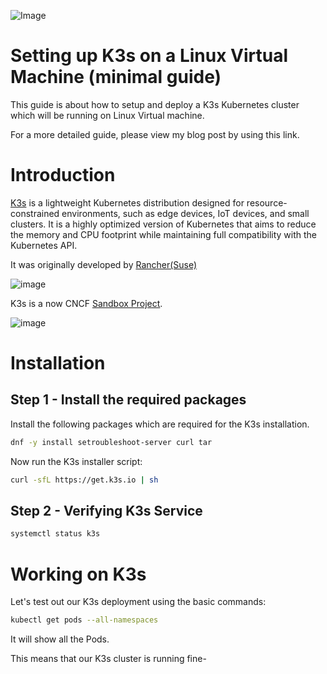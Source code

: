 ![Image](https://github.com/usmangt/learning-grafana/assets/69509548/3b921541-4376-4872-840f-d6dbbe8a51e6)

# Setting up K3s on a Linux Virtual Machine (minimal guide)

This guide is about how to setup and deploy a K3s Kubernetes cluster which will be running on Linux Virtual machine.

For a more detailed guide, please view my blog post by using this link.

# Introduction

[K3s](https://k3s.io/) is a lightweight Kubernetes distribution designed for resource-constrained environments, such as edge devices, IoT devices, and small clusters.  It is a highly optimized version of Kubernetes that aims to reduce the memory and CPU footprint while maintaining full compatibility with the Kubernetes API.

It was originally developed by [Rancher(Suse)](https://www.rancher.com/)

![image](https://github.com/usmangt/learning-grafana/assets/69509548/9e859578-889d-4b6c-8073-b5ab1ce18c40)


K3s is a now CNCF [Sandbox Project](https://www.cncf.io/).

![image](https://github.com/usmangt/learning-grafana/assets/69509548/030f2118-6bb1-48ef-a6bf-c18c29094deb)


# Installation

## Step 1 - Install the required packages

Install the following packages which are required for the K3s installation.

```bash
dnf -y install setroubleshoot-server curl tar
```

Now run the K3s installer script:

```bash
curl -sfL https://get.k3s.io | sh
```
## Step 2 - Verifying K3s Service

```bash
systemctl status k3s
```

# Working on K3s

Let's test out our K3s deployment using the basic commands:

```bash
kubectl get pods --all-namespaces
```
It will show all the Pods.

This means that our K3s cluster is running fine-
